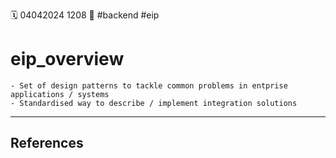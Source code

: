 🗓️ 04042024 1208
📎 #backend #eip

# eip_overview

```ad-info
- Set of design patterns to tackle common problems in entprise applications / systems
- Standardised way to describe / implement integration solutions
```

---

## References
